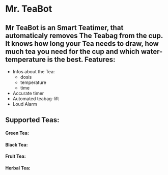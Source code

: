 # Mr. TeaBot
Mr TeaBot is an Smart Teatimer, that automaticaly removes The Teabag
from the cup.
It knows how long your Tea needs to draw, how much tea you need for the cup and which water-temperature is the best.
Features:
------
- Infos about the Tea:
  - dosis
  - temperature
  - time
- Accurate timer
- Automated teabag-lift
- Loud Alarm

Supported Teas:
------
#### Green Tea:

#### Black Tea:

#### Fruit Tea:

#### Herbal Tea:
